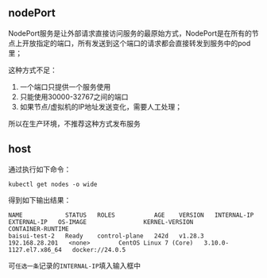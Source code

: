 ## nodePort

NodePort服务是让外部请求直接访问服务的最原始方式，NodePort是在所有的节点上开放指定的端口，所有发送到这个端口的请求都会直接转发到服务中的pod里；

这种方式不足：
1. 一个端口只提供一个服务使用
2. 只能使用30000-32767之间的端口
3. 如果节点/虚拟机的IP地址发送变化，需要人工处理；

所以在生产环境，不推荐这种方式发布服务

## host 

通过执行如下命令：
```shell
kubectl get nodes -o wide
```
得到如下输出结果：
```shell
NAME            STATUS   ROLES           AGE    VERSION   INTERNAL-IP      EXTERNAL-IP   OS-IMAGE                KERNEL-VERSION           CONTAINER-RUNTIME
baisui-test-2   Ready    control-plane   242d   v1.28.3   192.168.28.201   <none>        CentOS Linux 7 (Core)   3.10.0-1127.el7.x86_64   docker://24.0.5
```
可`任选一条`记录的`INTERNAL-IP`填入输入框中